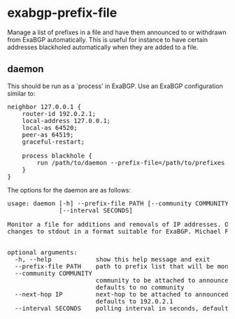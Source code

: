 # exabgp-prefix-file

Manage a list of prefixes in a file and have them announced to or withdrawn from ExaBGP automatically. This is useful for instance to have certain addresses blackholed automatically when they are added to a file.

## daemon

This should be run as a `process' in ExaBGP. Use an ExaBGP configuration similar to:

<pre>
neighbor 127.0.0.1 {
    router-id 192.0.2.1;
    local-address 127.0.0.1;
    local-as 64520;
    peer-as 64519;
    graceful-restart;

    process blackhole {
        run /path/to/daemon --prefix-file=/path/to/prefixes --community=64519:666;
    }
}
</pre>

The options for the daemon are as follows:

<pre>
usage: daemon [-h] --prefix-file PATH [--community COMMUNITY] [--next-hop IP]
              [--interval SECONDS]

Monitor a file for additions and removals of IP addresses. Output these
changes to stdout in a format suitable for ExaBGP. Michael Fincham
<michael.fincham@catalyst.net.nz>

optional arguments:
  -h, --help            show this help message and exit
  --prefix-file PATH    path to prefix list that will be monitored
  --community COMMUNITY
                        community to be attached to announced prefixes,
                        defaults to no community
  --next-hop IP         next-hop to be attached to announced prefixes,
                        defaults to 192.0.2.1
  --interval SECONDS    polling interval in seconds, defaults to 5
</pre>
